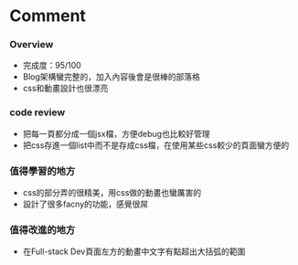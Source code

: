 # Comment

### Overview
* 完成度：95/100
* Blog架構蠻完整的，加入內容後會是很棒的部落格
* css和動畫設計也很漂亮

### code review
* 把每一頁都分成一個jsx檔，方便debug也比較好管理
* 把css存進一個list中而不是存成css檔，在使用某些css較少的頁面蠻方便的

### 值得學習的地方
* css的部分弄的很精美，用css做的動畫也蠻厲害的
* 設計了很多facny的功能，感覺很屌

### 值得改進的地方
* 在Full-stack Dev頁面左方的動畫中文字有點超出大括弧的範圍